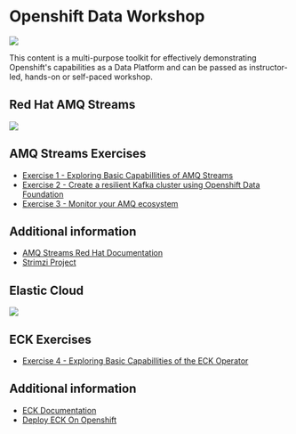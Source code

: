 # Openshift Data Workshop 

![](https://sdtimes.com/wp-content/uploads/2021/06/OpenShift-Open-Graph-Image_1.png)

This content is a multi-purpose toolkit for effectively demonstrating Openshift's capabilities as a Data Platform and can be passed as instructor-led, hands-on or self-paced workshop.

## Red Hat AMQ Streams 

![](https://developers.redhat.com/blog/wp-content/uploads/2018/10/Untitled-drawing-4.png)

## AMQ Streams Exercises

- [Exercise 1 - Exploring Basic Capabillities of AMQ Streams](./1-explore-amq-operator/)
- [Exercise 2 - Create a resilient Kafka cluster using Openshift Data Foundation](./2-amq-persistent-odf/)
- [Exercise 3 - Monitor your AMQ ecosystem](./3-monitor-amq-system/)

## Additional information
 - [AMQ Streams Red Hat Documentation](https://access.redhat.com/documentation/en-us/red_hat_amq/7.7/html/amq_streams_on_openshift_overview/index)
 - [Strimzi Project](https://strimzi.io/)

## Elastic Cloud 

![](https://fiverr-res.cloudinary.com/images/t_main1,q_auto,f_auto,q_auto,f_auto/gigs/163917369/original/a150030dce7c1442c04f46682b74827cfd594990/create-and-maintain-elastic-cloud-soa-for-you.jpg)

## ECK Exercises

- [Exercise 4 - Exploring Basic Capabillities of the ECK Operator](./4-explore-eck-operator/)

## Additional information
 - [ECK Documentation](https://www.elastic.co/guide/index.html)
 - [Deploy ECK On Openshift](https://www.elastic.co/guide/en/cloud-on-k8s/master/k8s-openshift.html)